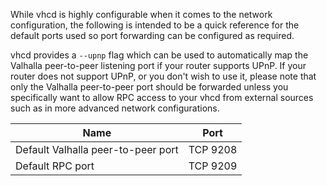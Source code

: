While vhcd is highly configurable when it comes to the network configuration,
the following is intended to be a quick reference for the default ports used so
port forwarding can be configured as required.

vhcd provides a `--upnp` flag which can be used to automatically map the Valhalla
peer-to-peer listening port if your router supports UPnP.  If your router does
not support UPnP, or you don't wish to use it, please note that only the Valhalla
peer-to-peer port should be forwarded unless you specifically want to allow RPC
access to your vhcd from external sources such as in more advanced network
configurations.

|Name|Port|
|----|----|
|Default Valhalla peer-to-peer port|TCP 9208|
|Default RPC port|TCP 9209|
